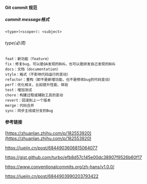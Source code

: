 #### Git commit 规范



##### commit message格式

```
<type>(<scope>): <subject>
```



###### type(必须)

```
feat：新功能（feature）
fix：修复bug，可以是QA发现的BUG，也可以是研发自己发现的BUG
docs：文档（documentation）
style：格式（不影响代码运行的变动）
refactor：重构（即不是新增功能，也不是修改bug的代码变动）
perf：优化相关，比如提升性能、体验
test：增加测试
chore：构建过程或辅助工具的变动
revert：回滚到上一个版本
merge：代码合并
sync：同步主线或分支的Bug
```



#### 参考链接

[https://zhuanlan.zhihu.com/p/182553920](https://zhuanlan.zhihu.com/p/182553920)

https://juejin.cn/post/6844903606815064077

https://gist.github.com/turbo/efb8d57c145e00dc38907f9526b60f17

https://www.conventionalcommits.org/zh-hans/v1.0.0/

https://juejin.cn/post/6844903990203793422